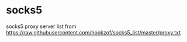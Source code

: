 # socks5
socks5 proxy server list from https://raw.githubusercontent.com/hookzof/socks5_list/master/proxy.txt
